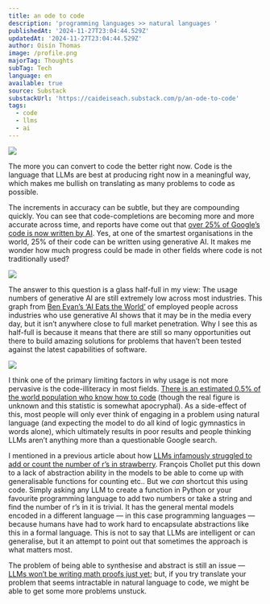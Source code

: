 ```yaml
---
title: an ode to code
description: 'programming languages >> natural languages '
publishedAt: '2024-11-27T23:04:44.529Z'
updatedAt: '2024-11-27T23:04:44.529Z'
author: Oisín Thomas
image: /profile.png
majorTag: Thoughts
subTag: Tech
language: en
available: true
source: Substack
substackUrl: 'https://caideiseach.substack.com/p/an-ode-to-code'
tags:
  - code
  - llms
  - ai
---
```


<a href="https://x.com/simonw/status/1861563015394664498">

![](https://substack-post-media.s3.amazonaws.com/public/images/0ed2fb5a-91d2-4f0a-8870-37c3ba8a91bc_1200x576.png)
</a>

The more you can convert to code the better right now. Code is the language that LLMs are best at producing right now in a meaningful way, which makes me bullish on translating as many problems to code as possible.

The increments in accuracy can be subtle, but they are compounding quickly. You can see that code-completions are becoming more and more accurate across time, and reports have come out that [over 25% of Google’s code is now written by AI](https://fortune.com/2024/10/30/googles-code-ai-sundar-pichai/). Yes, at one of the smartest organisations in the world, 25% of their code can be written using generative AI. It makes me wonder how much progress could be made in other fields where code is not traditionally used?


<a href="https://aider.chat/assets/models-over-time.svg">

![](https://substack-post-media.s3.amazonaws.com/public/images/0dbb2ede-1789-4bce-ab76-cdac6f1a3bb8_1936x1272.png)

</a>

The answer to this question is a glass half-full in my view: The usage numbers of generative AI are still extremely low across most industries. This graph from [Ben Evan’s ‘AI Eats the World’](https://www.ben-evans.com/presentations) of employed people across industries who use generative AI shows that it may be in the media every day, but it isn’t anywhere close to full market penetration. Why I see this as half-full is because it means that there are still so many opportunities out there to build amazing solutions for problems that haven’t been tested against the latest capabilities of software.

<a href="https://www.ben-evans.com/presentations">

![](https://substack-post-media.s3.amazonaws.com/public/images/10aea391-70f1-4b0c-8b47-9ee53ac7bb39_873x408.png)

</a>

I think one of the primary limiting factors in why usage is not more pervasive is the code-illiteracy in most fields. [There is an estimated 0.5% of the world population who know how to code](https://blog.stephsmith.io/learning-to-code-apps) (though the real figure is unknown and this statistic is somewhat apocryphal). As a side-effect of this, most people will only ever think of engaging in a problem using natural language (and expecting the model to do all kind of logic gymnastics in words alone), which ultimately results in poor results and people thinking LLMs aren’t anything more than a questionable Google search.

I mentioned in a previous article about how [LLMs infamously struggled to add or count the number of r’s in strawberry](https://caideiseach.substack.com/p/the-kaleidoscope-hypothesis-for-education?r=3v9fhz). François Chollet put this down to a lack of abstraction ability in the models to be able to come up with generalisable functions for counting etc.. But we _can_ shortcut this using code. Simply asking any LLM to create a function in Python or your favourite programming language to add two numbers or take a string and find the number of r’s in it is trivial. It has the general mental models encoded in a different language — in this case programming languages — because humans have had to work hard to encapsulate abstractions like this in a formal language. This is not to say that LLMs are intelligent or can generalise, but it an attempt to point out that sometimes the approach is what matters most.

The problem of being able to synthesise and abstract is still an issue — [LLMs won’t be writing math proofs just yet](https://www.scientificamerican.com/article/ai-will-become-mathematicians-co-pilot); but, if you try translate your problem that seems intractable in natural language to code, we might be able to get some more problems unstuck.
